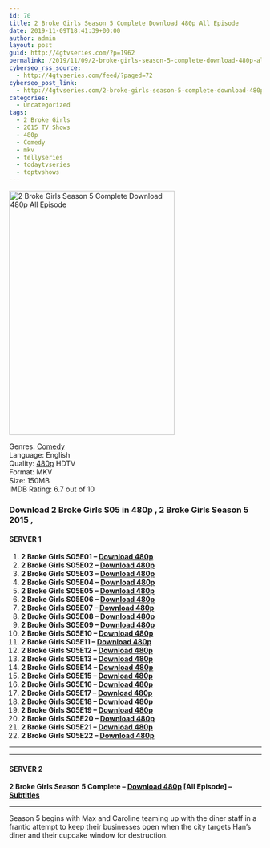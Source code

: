 ```yaml
---
id: 70
title: 2 Broke Girls Season 5 Complete Download 480p All Episode
date: 2019-11-09T18:41:39+00:00
author: admin
layout: post
guid: http://4gtvseries.com/?p=1962
permalink: /2019/11/09/2-broke-girls-season-5-complete-download-480p-all-episode/
cyberseo_rss_source:
  - http://4gtvseries.com/feed/?paged=72
cyberseo_post_link:
  - http://4gtvseries.com/2-broke-girls-season-5-complete-download-480p-all-episode/
categories:
  - Uncategorized
tags:
  - 2 Broke Girls
  - 2015 TV Shows
  - 480p
  - Comedy
  - mkv
  - tellyseries
  - todaytvseries
  - toptvshows
---
```

<img loading="lazy" class="aligncenter" src="https://2.bp.blogspot.com/-qjPaeYayAjI/XccHkcx3CPI/AAAAAAAAALo/YYCe4-pmEv0rf_I62kOC0NTpTNsVmIkJgCK4BGAYYCw/s1600/2%2BBroke%2BGirls%2BSeason%2B5.jpg" alt="2 Broke Girls Season 5 Complete Download 480p All Episode" width="330" height="488" />

Genres:&nbsp;<a href="http://4gtvseries.com/tag/comedy/" data-wpel-link="internal">Comedy</a>  
Language: English  
Quality:&nbsp;<a href="http://4gtvseries.com/tag/480p/" data-wpel-link="internal">480p</a> HDTV  
Format: MKV  
Size: 150MB  
IMDB Rating: 6.7 out of 10

### **Download 2 Broke Girls S05 in 480p , 2 Broke Girls Season 5 2015 ,&nbsp;**

#### <span><strong>SERVER 1</strong></span>

  1. **2 Broke Girls S05E01 – <a href="http://slink.dl480p.xyz/7tsn" data-wpel-link="external" target="_blank" rel="nofollow external noopener noreferrer" class="wpel-icon-left"><i class="wpel-icon fa fa-download" aria-hidden="true"></i>Download 480p</a>**
  2. **2 Broke Girls S05E02 – <a href="http://slink.dl480p.xyz/YhgE" data-wpel-link="external" target="_blank" rel="nofollow external noopener noreferrer" class="wpel-icon-left"><i class="wpel-icon fa fa-download" aria-hidden="true"></i>Download 480p</a>**
  3. **2 Broke Girls S05E03 – <a href="http://slink.dl480p.xyz/IsCt" data-wpel-link="external" target="_blank" rel="nofollow external noopener noreferrer" class="wpel-icon-left"><i class="wpel-icon fa fa-download" aria-hidden="true"></i>Download 480p</a>**
  4. **2 Broke Girls S05E04 – <a href="http://slink.dl480p.xyz/YdwyWX" data-wpel-link="external" target="_blank" rel="nofollow external noopener noreferrer" class="wpel-icon-left"><i class="wpel-icon fa fa-download" aria-hidden="true"></i>Download 480p</a>**
  5. **2 Broke Girls S05E05 – <a href="http://slink.dl480p.xyz/T6WMS0wO" data-wpel-link="external" target="_blank" rel="nofollow external noopener noreferrer" class="wpel-icon-left"><i class="wpel-icon fa fa-download" aria-hidden="true"></i>Download 480p</a>**
  6. **2 Broke Girls S05E06 – <a href="http://slink.dl480p.xyz/eX1m05tP" data-wpel-link="external" target="_blank" rel="nofollow external noopener noreferrer" class="wpel-icon-left"><i class="wpel-icon fa fa-download" aria-hidden="true"></i>Download 480p</a>**
  7. **2 Broke Girls S05E07 – <a href="http://slink.dl480p.xyz/BGDIb" data-wpel-link="external" target="_blank" rel="nofollow external noopener noreferrer" class="wpel-icon-left"><i class="wpel-icon fa fa-download" aria-hidden="true"></i>Download 480p</a>**
  8. **2 Broke Girls S05E08 – <a href="http://slink.dl480p.xyz/MJLhEKW" data-wpel-link="external" target="_blank" rel="nofollow external noopener noreferrer" class="wpel-icon-left"><i class="wpel-icon fa fa-download" aria-hidden="true"></i>Download 480p</a>**
  9. **2 Broke Girls S05E09 – <a href="http://slink.dl480p.xyz/L3Cs" data-wpel-link="external" target="_blank" rel="nofollow external noopener noreferrer" class="wpel-icon-left"><i class="wpel-icon fa fa-download" aria-hidden="true"></i>Download 480p</a>**
 10. **2 Broke Girls S05E10 – <a href="http://slink.dl480p.xyz/NPikTBD" data-wpel-link="external" target="_blank" rel="nofollow external noopener noreferrer" class="wpel-icon-left"><i class="wpel-icon fa fa-download" aria-hidden="true"></i>Download 480p</a>**
 11. **2 Broke Girls S05E11 – <a href="http://slink.dl480p.xyz/pZEnq" data-wpel-link="external" target="_blank" rel="nofollow external noopener noreferrer" class="wpel-icon-left"><i class="wpel-icon fa fa-download" aria-hidden="true"></i>Download 480p</a>**
 12. **2 Broke Girls S05E12 – <a href="http://slink.dl480p.xyz/YL97AT" data-wpel-link="external" target="_blank" rel="nofollow external noopener noreferrer" class="wpel-icon-left"><i class="wpel-icon fa fa-download" aria-hidden="true"></i>Download 480p</a>**
 13. **2 Broke Girls S05E13 – <a href="http://slink.dl480p.xyz/GNAF" data-wpel-link="external" target="_blank" rel="nofollow external noopener noreferrer" class="wpel-icon-left"><i class="wpel-icon fa fa-download" aria-hidden="true"></i>Download 480p</a>**
 14. **2 Broke Girls S05E14 – <a href="http://slink.dl480p.xyz/mAKZ" data-wpel-link="external" target="_blank" rel="nofollow external noopener noreferrer" class="wpel-icon-left"><i class="wpel-icon fa fa-download" aria-hidden="true"></i>Download 480p</a>**
 15. **2 Broke Girls S05E15 – <a href="http://slink.dl480p.xyz/mfEMbb" data-wpel-link="external" target="_blank" rel="nofollow external noopener noreferrer" class="wpel-icon-left"><i class="wpel-icon fa fa-download" aria-hidden="true"></i>Download 480p</a>**
 16. **2 Broke Girls S05E16 – <a href="http://slink.dl480p.xyz/Bi0Nv" data-wpel-link="external" target="_blank" rel="nofollow external noopener noreferrer" class="wpel-icon-left"><i class="wpel-icon fa fa-download" aria-hidden="true"></i>Download 480p</a>**
 17. **2 Broke Girls S05E17 – <a href="http://slink.dl480p.xyz/4tsrLw" data-wpel-link="external" target="_blank" rel="nofollow external noopener noreferrer" class="wpel-icon-left"><i class="wpel-icon fa fa-download" aria-hidden="true"></i>Download 480p</a>**
 18. **2 Broke Girls S05E18 – <a href="http://slink.dl480p.xyz/LKbpYZ1" data-wpel-link="external" target="_blank" rel="nofollow external noopener noreferrer" class="wpel-icon-left"><i class="wpel-icon fa fa-download" aria-hidden="true"></i>Download 480p</a>**
 19. **2 Broke Girls S05E19 – <a href="http://slink.dl480p.xyz/u9JI" data-wpel-link="external" target="_blank" rel="nofollow external noopener noreferrer" class="wpel-icon-left"><i class="wpel-icon fa fa-download" aria-hidden="true"></i>Download 480p</a>**
 20. **2 Broke Girls S05E20 – <a href="http://slink.dl480p.xyz/4uwl8b" data-wpel-link="external" target="_blank" rel="nofollow external noopener noreferrer" class="wpel-icon-left"><i class="wpel-icon fa fa-download" aria-hidden="true"></i>Download 480p</a>**
 21. **2 Broke Girls S05E21 – <a href="http://slink.dl480p.xyz/JHUl" data-wpel-link="external" target="_blank" rel="nofollow external noopener noreferrer" class="wpel-icon-left"><i class="wpel-icon fa fa-download" aria-hidden="true"></i>Download 480p</a>**
 22. **2 Broke Girls S05E22 – <a href="http://slink.dl480p.xyz/BeKJfti" data-wpel-link="external" target="_blank" rel="nofollow external noopener noreferrer" class="wpel-icon-left"><i class="wpel-icon fa fa-download" aria-hidden="true"></i>Download 480p</a>**

* * *

* * *

#### <span><strong>SERVER 2</strong></span>

**2 Broke Girls Season 5 Complete – <a href="http://dl480p.xyz/1796/" data-wpel-link="external" target="_blank" rel="nofollow external noopener noreferrer" class="wpel-icon-left"><i class="wpel-icon fa fa-download" aria-hidden="true"></i>Download 480p</a> [All Episode] – <a href="https://subscene.com/subtitles/2-broke-girls-fifth-season" data-wpel-link="external" target="_blank" rel="nofollow external noopener noreferrer" class="wpel-icon-left"><i class="wpel-icon fa fa-download" aria-hidden="true"></i>Subtitles</a>**

* * *

Season 5 begins with Max and Caroline teaming up with the diner staff in a frantic attempt to keep their businesses open when the city targets Han’s diner and their cupcake window for destruction.

<div align="center">
</div>